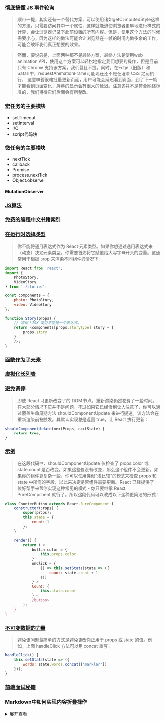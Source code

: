 ### [彻底搞懂 JS 事件轮询](https://juejin.cn/post/6844904198581010439)

> 顺带一提，其实还有一个替代方案，可以使用诸如getComputedStyle这样的方法，只需要访问其中一个属性，这样就能迫使浏览器更早地进行样式的计算，会让浏览器记录下此前设置的所有内容。但是，使用这个方法的时候需要小心，因为这样的做法可能会让浏览器在一帧的时间内做多余的工作，可能会破坏我们真正想要的效果。

> 然而，要说的是，上面两种都不是最终方案，最终方法是使用web animation API，使用这个方案可以轻松地指定我们想要的操作，但是目前只有 Chrome 支持该方案，我们暂且不提。同时，在Edge（旧版）和Safari中，requestAnimationFrame可能现在还不是在渲染 CSS 之前执行， 这意味着很难批量更新页面，用户可能会延迟看到页面，到了下一帧才能看到页面变化，屏幕的显示会有很大的延迟。注意这并不是符合网络标准的，我们期待它们后面会有所整改。

### 宏任务的主要模块

- setTimeout
- setInterval
- I/O
- script代码块

### 微任务的主要模块

- nextTick
- callback
- Promise
- process.nextTick
- Object.observe

#### MutationObserver

### [JS算法](https://github.com/thealgorithms/javascript)

### [免费的编程中文书籍索引](https://github.com/justjavac/free-programming-books-zh_CN)

### [在运行时选择类型](https://react.docschina.org/docs/jsx-in-depth.html#choosing-the-type-at-runtime)

> 你不能将通用表达式作为 React 元素类型。如果你想通过通用表达式来（动态）决定元素类型，你需要首先将它赋值给大写字母开头的变量。这通常用于根据 prop 来渲染不同组件的情况下:

```js
import React from 'react';
import {
    PhotoStory,
    VideoStory
} from './stories';

const components = {
    photo: PhotoStory,
    video: VideoStory
};

function Story(props) {
    // 错误！JSX 类型不能是一个表达式。
    return <components[props.storyType] story = {
        props.story
    }
    />;
}
```

### [函数作为子元素](https://react.docschina.org/docs/jsx-in-depth.html#functions-as-children)

### [虚拟化长列表](https://react.docschina.org/docs/optimizing-performance.html#virtualize-long-lists)

### [避免调停](https://react.docschina.org/docs/optimizing-performance.html#avoid-reconciliation)

> 即使 React 只更新改变了的 DOM 节点，重新渲染仍然花费了一些时间。在大部分情况下它并不是问题，不过如果它已经慢到让人注意了，你可以通过覆盖生命周期方法 shouldComponentUpdate 来进行提速。该方法会在重新渲染前被触发。其默认实现总是返回 true，让 React 执行更新：

```js
shouldComponentUpdate(nextProps, nextState) {
    return true;
}
```

### [示例](https://react.docschina.org/docs/optimizing-performance.html#examples)

> 在这段代码中，shouldComponentUpdate 仅检查了 props.color 或 state.count 是否改变。如果这些值没有改变，那么这个组件不会更新。如果你的组件更复杂一些，你可以使用类似“浅比较”的模式来检查 props 和 state 中所有的字段，以此来决定是否组件需要更新。React 已经提供了一位好帮手来帮你实现这种常见的模式 - 你只要继承 React. PureComponent 就行了。所以这段代码可以改成以下这种更简洁的形式：

```js
class CounterButton extends React.PureComponent {
    constructor(props) {
        super(props);
        this.state = {
            count: 1
        };
    }

    render() {
        return ( <
            button color = {
                this.props.color
            }
            onClick = {
                () => this.setState(state => ({
                    count: state.count + 1
                }))
            } >
            Count: {
                this.state.count
            } <
            /button>
        );
    }
}
```

### [不可变数据的力量](https://react.docschina.org/docs/optimizing-performance.html#the-power-of-not-mutating-data)

> 避免该问题最简单的方式是避免更改你正用于 props 或 state 的值。例如，上面 handleClick 方法可以用 concat 重写：

```js
handleClick() {
    this.setState(state => ({
        words: state.words.concat(['marklar'])
    }));
}
```

### [前端面试秘籍](https://github.com/yisainan/web-interview)

### Markdown中如何实现内容折叠操作

<details>
<summary>展开查看</summary>
<pre><code>
System.out.println("Hello to see U!");
</code></pre>
</details>
